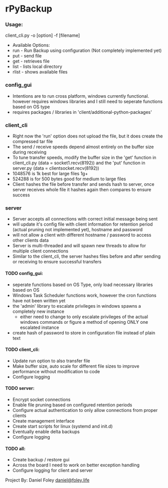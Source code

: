 # rPyBackup 

### Usage:
client_cli.py -o \[option\] -f \[filename\]
 * Available Options:
 * run - Run Backup using configuration \(Not completely implemented yet\)
 * put - send file
 * get - retrieves file
 * list - lists local directory
 * rlist - shows available files

### config_gui 
 - Intentions are to run cross platform, windows currently functional. however requires windows libraries and I still need to seperate functions based on OS type
 - requires packages / libraries in 'client/additional-python-packages'

### client_cli 
- Right now the 'run' option does not upload the file, but it does create the compressed tar file
- The send / receive speeds depend almost entirely on the buffer size during receiving
- To tune transfer speeds, modify the buffer size in the 'get' function in client_cli.py (data = socket1.recv(8192)) and the 'put' function in server.py (data = clientsocket.recv(8192))  
 - 1048576 is 1k best for large files 1g+
 - 524288 is for 500 bytes good for medium to large files
- Client hashes the file before transfer and sends hash to server, once server receives whole file it hashes again then compares to ensure success
		     
### server     
- Server accepts all connections with correct initial message being sent
- will update it's config file with client information for retention period 
  (actual pruning not implemented yet), hostname and password
- will not allow a client with different hostname / password to access other clients data
- Server is multi-threaded and will spawn new threads to allow for multiple client connections
- Similar to the client_cli, the server hashes files before and after sending or receiving to ensure successful transfers

#### TODO config_gui:
 - seperate functions based on OS Type, only load necessary libraries based on OS
 - Windows Task Scheduler functions work, however the cron functions have not been written yet
 - the 'admin' library to escalate privileges in windows spawns a completely new instance
 	- either need to change to only escalate privileges of the actual windows commands
 	  or figure a method of opening ONLY one escalated instance
 - create hash of password to store in configuration file instead of plain text

#### TODO client_cli:
 - Update run option to also transfer file
 - Make buffer size, auto scale for different file sizes to improve performance without modification to code
 - Configure logging
 
#### TODO server:
 - Encrypt socket connections
 - Enable file pruning based on configured retention periods
 - Configure actual authentication to only allow connections from proper clients
 - Create management interface
 - Create start scripts for linux (systemd and init.d)
 - Eventually enable delta backups
 - Configure logging
 
#### TODO all:
 - Create backup / restore gui
 - Across the board I need to work on better exception handling
 - Configure logging for client and server
  

Project By: Daniel Foley <daniel@foley.life>